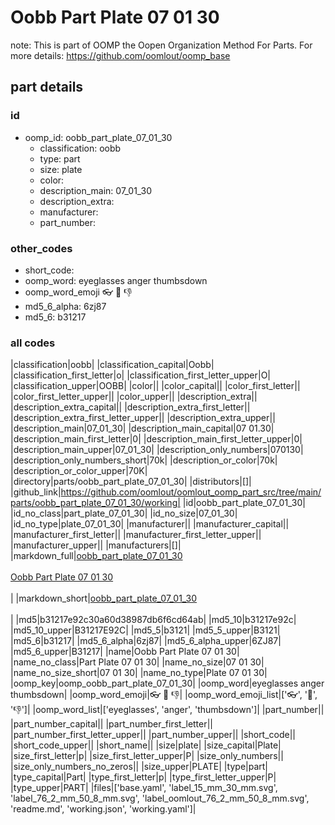 # Oobb Part Plate 07 01 30  

note: This is part of OOMP the Oopen Organization Method For Parts. For more details: https://github.com/oomlout/oomp_base

##  part details





### id
* oomp_id: oobb_part_plate_07_01_30
  * classification: oobb
  * type: part
  * size: plate
  * color: 
  * description_main: 07_01_30
  * description_extra: 
  * manufacturer: 
  * part_number: 

### other_codes
* short_code: 
* oomp_word: eyeglasses anger thumbsdown
* oomp_word_emoji :eyeglasses: :anger: :thumbsdown:
* md5_6_alpha: 6zj87
* md5_6: b31217

### all codes 
|classification|oobb|
|classification_capital|Oobb|
|classification_first_letter|o|
|classification_first_letter_upper|O|
|classification_upper|OOBB|
|color||
|color_capital||
|color_first_letter||
|color_first_letter_upper||
|color_upper||
|description_extra||
|description_extra_capital||
|description_extra_first_letter||
|description_extra_first_letter_upper||
|description_extra_upper||
|description_main|07_01_30|
|description_main_capital|07 01.30|
|description_main_first_letter|0|
|description_main_first_letter_upper|0|
|description_main_upper|07_01_30|
|description_only_numbers|070130|
|description_only_numbers_short|70k|
|description_or_color|70k|
|description_or_color_upper|70K|
|directory|parts/oobb_part_plate_07_01_30|
|distributors|[]|
|github_link|https://github.com/oomlout/oomlout_oomp_part_src/tree/main/parts/oobb_part_plate_07_01_30/working|
|id|oobb_part_plate_07_01_30|
|id_no_class|part_plate_07_01_30|
|id_no_size|07_01_30|
|id_no_type|plate_07_01_30|
|manufacturer||
|manufacturer_capital||
|manufacturer_first_letter||
|manufacturer_first_letter_upper||
|manufacturer_upper||
|manufacturers|[]|
|markdown_full|[oobb_part_plate_07_01_30](https://github.com/oomlout/oomlout_oomp_part_src/tree/main/parts/oobb_part_plate_07_01_30/working)<br>[](https://github.com/oomlout/oomlout_oomp_part_src/tree/main/parts/oobb_part_plate_07_01_30/working)<br>[Oobb Part Plate 07 01 30](https://github.com/oomlout/oomlout_oomp_part_src/tree/main/parts/oobb_part_plate_07_01_30/working)<br><br>|
|markdown_short|[oobb_part_plate_07_01_30](https://github.com/oomlout/oomlout_oomp_part_src/tree/main/parts/oobb_part_plate_07_01_30/working)<br><br>|
|md5|b31217e92c30a60d38987db6f6cd64ab|
|md5_10|b31217e92c|
|md5_10_upper|B31217E92C|
|md5_5|b3121|
|md5_5_upper|B3121|
|md5_6|b31217|
|md5_6_alpha|6zj87|
|md5_6_alpha_upper|6ZJ87|
|md5_6_upper|B31217|
|name|Oobb Part Plate 07 01 30|
|name_no_class|Part Plate 07 01 30|
|name_no_size|07 01 30|
|name_no_size_short|07 01 30|
|name_no_type|Plate 07 01 30|
|oomp_key|oomp_oobb_part_plate_07_01_30|
|oomp_word|eyeglasses anger thumbsdown|
|oomp_word_emoji|:eyeglasses: :anger: :thumbsdown:|
|oomp_word_emoji_list|[':eyeglasses:', ':anger:', ':thumbsdown:']|
|oomp_word_list|['eyeglasses', 'anger', 'thumbsdown']|
|part_number||
|part_number_capital||
|part_number_first_letter||
|part_number_first_letter_upper||
|part_number_upper||
|short_code||
|short_code_upper||
|short_name||
|size|plate|
|size_capital|Plate|
|size_first_letter|p|
|size_first_letter_upper|P|
|size_only_numbers||
|size_only_numbers_no_zeros||
|size_upper|PLATE|
|type|part|
|type_capital|Part|
|type_first_letter|p|
|type_first_letter_upper|P|
|type_upper|PART|
|files|['base.yaml', 'label_15_mm_30_mm.svg', 'label_76_2_mm_50_8_mm.svg', 'label_oomlout_76_2_mm_50_8_mm.svg', 'readme.md', 'working.json', 'working.yaml']|
